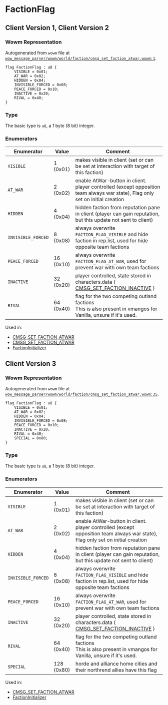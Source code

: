 # FactionFlag

## Client Version 1, Client Version 2

### Wowm Representation

Autogenerated from `wowm` file at [`wow_message_parser/wowm/world/faction/cmsg_set_faction_atwar.wowm:1`](https://github.com/gtker/wow_messages/tree/main/wow_message_parser/wowm/world/faction/cmsg_set_faction_atwar.wowm#L1).

```rust,ignore
flag FactionFlag : u8 {
    VISIBLE = 0x01;
    AT_WAR = 0x02;
    HIDDEN = 0x04;
    INVISIBLE_FORCED = 0x08;
    PEACE_FORCED = 0x10;
    INACTIVE = 0x20;
    RIVAL = 0x40;
}
```
### Type
The basic type is `u8`, a 1 byte (8 bit) integer.
### Enumerators
| Enumerator | Value  | Comment |
| --------- | -------- | ------- |
| `VISIBLE` | 1 (0x01) | makes visible in client (set or can be set at interaction with target of this faction) |
| `AT_WAR` | 2 (0x02) | enable AtWar-button in client. player controlled (except opposition team always war state), Flag only set on initial creation |
| `HIDDEN` | 4 (0x04) | hidden faction from reputation pane in client (player can gain reputation, but this update not sent to client) |
| `INVISIBLE_FORCED` | 8 (0x08) | always overwrite `FACTION_FLAG_VISIBLE` and hide faction in rep.list, used for hide opposite team factions |
| `PEACE_FORCED` | 16 (0x10) | always overwrite `FACTION_FLAG_AT_WAR`, used for prevent war with own team factions |
| `INACTIVE` | 32 (0x20) | player controlled, state stored in characters.data ( [CMSG_SET_FACTION_INACTIVE](./cmsg_set_faction_inactive.md) ) |
| `RIVAL` | 64 (0x40) | flag for the two competing outland factions<br/>This is also present in vmangos for Vanilla, unsure if it's used. |

Used in:
* [CMSG_SET_FACTION_ATWAR](cmsg_set_faction_atwar.md)
* [CMSG_SET_FACTION_ATWAR](cmsg_set_faction_atwar.md)
* [FactionInitializer](factioninitializer.md)
## Client Version 3

### Wowm Representation

Autogenerated from `wowm` file at [`wow_message_parser/wowm/world/faction/cmsg_set_faction_atwar.wowm:35`](https://github.com/gtker/wow_messages/tree/main/wow_message_parser/wowm/world/faction/cmsg_set_faction_atwar.wowm#L35).

```rust,ignore
flag FactionFlag : u8 {
    VISIBLE = 0x01;
    AT_WAR = 0x02;
    HIDDEN = 0x04;
    INVISIBLE_FORCED = 0x08;
    PEACE_FORCED = 0x10;
    INACTIVE = 0x20;
    RIVAL = 0x40;
    SPECIAL = 0x80;
}
```
### Type
The basic type is `u8`, a 1 byte (8 bit) integer.
### Enumerators
| Enumerator | Value  | Comment |
| --------- | -------- | ------- |
| `VISIBLE` | 1 (0x01) | makes visible in client (set or can be set at interaction with target of this faction) |
| `AT_WAR` | 2 (0x02) | enable AtWar-button in client. player controlled (except opposition team always war state), Flag only set on initial creation |
| `HIDDEN` | 4 (0x04) | hidden faction from reputation pane in client (player can gain reputation, but this update not sent to client) |
| `INVISIBLE_FORCED` | 8 (0x08) | always overwrite `FACTION_FLAG_VISIBLE` and hide faction in rep.list, used for hide opposite team factions |
| `PEACE_FORCED` | 16 (0x10) | always overwrite `FACTION_FLAG_AT_WAR`, used for prevent war with own team factions |
| `INACTIVE` | 32 (0x20) | player controlled, state stored in characters.data ( [CMSG_SET_FACTION_INACTIVE](./cmsg_set_faction_inactive.md) ) |
| `RIVAL` | 64 (0x40) | flag for the two competing outland factions<br/>This is also present in vmangos for Vanilla, unsure if it's used. |
| `SPECIAL` | 128 (0x80) | horde and alliance home cities and their northrend allies have this flag |

Used in:
* [CMSG_SET_FACTION_ATWAR](cmsg_set_faction_atwar.md)
* [FactionInitializer](factioninitializer.md)
